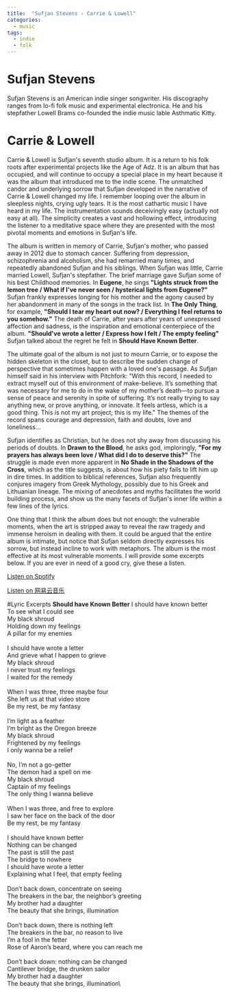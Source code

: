```yaml
---
title:  "Sufjan Stevens - Carrie & Lowell"
categories: 
  - music
tags:
  - indie
  - folk
---
```

# Sufjan Stevens
Sufjan Stevens is an American indie singer songwriter. His discography ranges from lo-fi folk music and experimental electronica. He and his stepfather Lowell Brams co-founded the indie music lable Asthmatic Kitty.

# Carrie & Lowell
Carrie & Lowell is Sufjan's seventh studio album. It is a return to his folk roots after experimental projects like the Age of Adz. It is an album that has occupied, and will continue to occupy a special place in my heart because it was the album that introduced me to the indie scene. The unmatched candor and underlying sorrow that Sufjan developed in the narrative of Carrie & Lowell changed my life. I remember looping over the album in sleepless nights, crying ugly tears. It is the most cathartic music I have heard in my life. The instrumentation sounds deceivingly easy (actually not easy at all). The simplicity creates a vast and hollowing effect, introducing the listener to a meditative space where they are presented with the most pivotal moments and emotions in Sufjan's life.

The album is written in memory of Carrie, Sufjan's mother, who passed away in 2012 due to stomach cancer. Suffering from depression, schizophrenia and alcoholism, she had remarried many times, and repeatedly abandoned Sufjan and his siblings. When Sufjan was little, Carrie married Lowell, Sufjan's stepfather. The brief marriage gave Sufjan some of his best Childhood memories. In __Eugene__, he sings __"Lights struck from the lemon tree / What if I've never seen / hysterical lights from Eugene?"__ Sufjan frankly expresses longing for his mother and the agony caused by her abandonment in many of the songs in the track list. In __The Only Thing__, for example, __"Should I tear my heart out now? / Everything I feel returns to you somehow."__ The death of Carrie, after years after years of unexpressed affection and sadness, is the inspiration and emotional centerpiece of the album. __"Should've wrote a letter / Express how I felt / The empty feeling"__ Sufjan talked about the regret he felt in __Should Have Known Better__.

The ultimate goal of the album is not just to mourn Carrie, or to expose the hidden skeleton in the closet, but to describe the sudden change of perspective that sometimes happen with a loved one's passage. As Sufjan himself said in his interview with Pitchfork: "With this record, I needed to extract myself out of this environment of make-believe. It’s something that was necessary for me to do in the wake of my mother’s death—to pursue a sense of peace and serenity in spite of suffering. It’s not really trying to say anything new, or prove anything, or innovate. It feels artless, which is a good thing. This is not my art project; this is my life." The themes of the record spans courage and depression, faith and doubts, love and loneliness...

Sufjan identifies as Christian, but he does not shy away from discussing his periods of doubts. In __Drawn to the Blood__, he asks god, imploringly, __"For my prayers has always been love / What did I do to deserve this?"__ The struggle is made even more apparent in __No Shade in the Shadows of the Cross__, which as the title suggests, is about how his piety fails to lift him up in dire times. In addition to biblical references, Sufjan also frequently conjures imagery from Greek Mythology, possibly due to his Greek and Lithuanian lineage. The mixing of anecdotes and myths facilitates the world building process, and show us the many facets of Sufjan's inner life within a few lines of the lyrics.

One thing that I think the album does but not enough: the vulnerable moments, when the art is stripped away to reveal the raw tragedy and immense heroism in dealing with them. It could be argued that the entire album is intimate, but notice that Sufjan seldom directly expresses his sorrow, but instead incline to work with metaphors. The album is the most effective at its most vulnerable moments. I will provide some excerpts below. If you are ever in need of a good cry, give these a listen.

[Listen on Spotify](https://open.spotify.com/album/0U8DeqqKDgIhIiWOdqiQXE)

[Listen on 网易云音乐](https://music.163.com/#/album?id=3103467)

#Lyric Excerpts
**Should have Known Better**
I should have known better\
To see what I could see\
My black shroud\
Holding down my feelings\
A pillar for my enemies\
\
I should have wrote a letter\
And grieve what I happen to grieve\
My black shroud\
I never trust my feelings\
I waited for the remedy\
\
When I was three, three maybe four\
She left us at that video store\
Be my rest, be my fantasy\
\
I’m light as a feather\
I’m bright as the Oregon breeze\
My black shroud\
Frightened by my feelings\
I only wanna be a relief\
\
No, I’m not a go-getter\
The demon had a spell on me\
My black shroud\
Captain of my feelings\
The only thing I wanna believe\
\
When I was three, and free to explore\
I saw her face on the back of the door\
Be my rest, be my fantasy\
\
I should have known better\
Nothing can be changed\
The past is still the past\
The bridge to nowhere\
I should have wrote a letter\
Explaining what I feel, that empty feeling\
\
Don’t back down, concentrate on seeing\
The breakers in the bar, the neighbor’s greeting\
My brother had a daughter\
The beauty that she brings, illumination\
\
Don’t back down, there is nothing left\
The breakers in the bar, no reason to live\
I’m a fool in the fetter\
Rose of Aaron’s beard, where you can reach me\
\
Don’t back down: nothing can be changed\
Cantilever bridge, the drunken sailor\
My brother had a daughter\
The beauty that she brings, illumination\